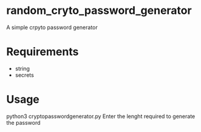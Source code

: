 # random_cryto_password_generator
A simple crpyto password generator

# Requirements
* string
* secrets

# Usage
python3 cryptopasswordgenerator.py
Enter the lenght required to generate the password
